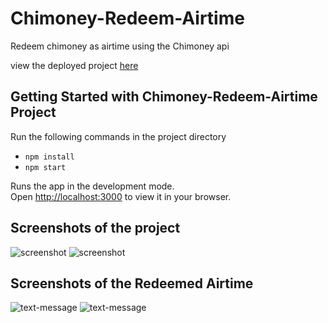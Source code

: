 # Chimoney-Redeem-Airtime
Redeem chimoney as airtime using the Chimoney api

view the deployed project [here](https://chimoney-redeem-airtime.vercel.app/)

## Getting Started with Chimoney-Redeem-Airtime Project
Run the following commands in the project directory

- `npm install`
- `npm start`


Runs the app in the development mode.\
Open [http://localhost:3000](http://localhost:3000) to view it in your browser.


## Screenshots of the project
<img src="assets/screenshot-1.PNG" alt="screenshot" title="screenshot">

<img src="assets/screenshot-2.PNG" alt="screenshot" title="screenshot">

## Screenshots of the Redeemed Airtime
<img src="assets/text-msg.jpg" alt="text-message" title="text-message">
<img src="assets/text-msg-2.jpg" alt="text-message" title="text-message">





